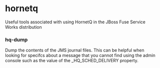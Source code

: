 hornetq
=======

Useful tools associated with using HornetQ in the JBoss Fuse Service Works distribution

### hq-dump
Dump the contents of the JMS journal files.
This can be helpful when looking for specifcs about a message that you cannot find using the admin console such as the value of the _HQ_SCHED_DELIVERY property.



